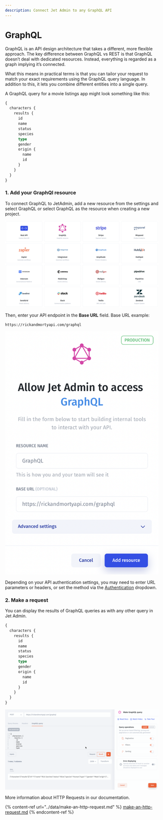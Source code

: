 ```yaml
---
description: Connect Jet Admin to any GraphQL API
---
```


# GraphQL

GraphQL is an API design architecture that takes a different, more flexible approach. The key difference between GraphQL vs REST is that GraphQL doesn’t deal with dedicated resources. Instead, everything is regarded as a graph implying it’s connected.

What this means in practical terms is that you can tailor your request to match your exact requirements using the GraphQL query language. In addition to this, it lets you combine different entities into a single query.

A GraphQL query for a movie listings app might look something like this:

```graphql
{
  characters {
    results {
      id
      name
      status
      species
      type
      gender
      origin {
        name
        id
      }
    }
  }
}
```

### 1. Add your GraphQl resource&#x20;

To connect GraphQL to JetAdmin, add a new resource from the settings and select GraphQL or select GraphQL as the resource when creating a new project.



![](<../../.gitbook/assets/image (821).png>)

Then, enter your API endpoint in the **Base URL** field. Base URL example:&#x20;

```
https://rickandmortyapi.com/graphql
```

![](<../../.gitbook/assets/image (827).png>)

Depending on your API authentication settings, you may need to enter URL parameters or headers, or set the method via the [Authentication](rest-api/) dropdown.

### 2. Make a request

You can display the results of GraphQL queries as with any other query in Jet Admin.

```graphql
{
  characters {
    results {
      id
      name
      status
      species
      type
      gender
      origin {
        name
        id
      }
    }
  }
}
```

![](../../.gitbook/assets/testgif15.gif)

More information about HTTP Requests in our documentation.

{% content-ref url="../data/make-an-http-request.md" %}
[make-an-http-request.md](../data/make-an-http-request.md)
{% endcontent-ref %}
